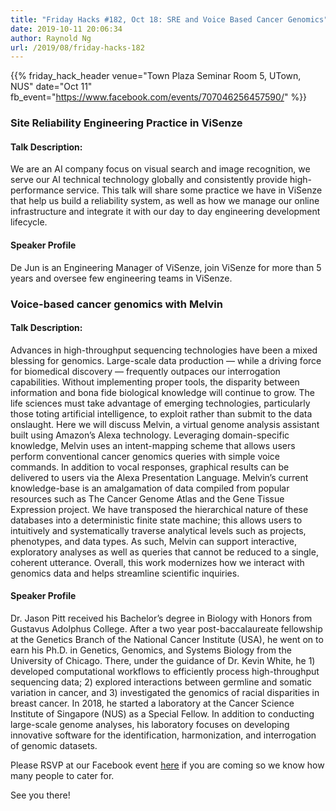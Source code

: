 ```yaml
---
title: "Friday Hacks #182, Oct 18: SRE and Voice Based Cancer Genomics"
date: 2019-10-11 20:06:34
author: Raynold Ng
url: /2019/08/friday-hacks-182
---
```


{{% friday_hack_header
    venue="Town Plaza Seminar Room 5, UTown, NUS"
    date="Oct 11"
    fb_event="https://www.facebook.com/events/707046256457590/" %}}

### Site Reliability Engineering Practice in ViSenze

#### Talk Description:

We are an AI company focus on visual search and image recognition,  we serve our AI technical technology globally and consistently provide high-performance service.  This talk will share some practice we have in ViSenze that help us build a reliability system,  as well as how we manage our online infrastructure and integrate it with our day to day engineering development lifecycle.

#### Speaker Profile

De Jun is an Engineering Manager of ViSenze, join ViSenze for more than 5 years and oversee few engineering teams in ViSenze.

### Voice-based cancer genomics with Melvin

#### Talk Description:

Advances in high-throughput sequencing technologies have been a mixed blessing for genomics. Large-scale data production — while a driving force for biomedical discovery — frequently outpaces our interrogation capabilities. Without implementing proper tools, the disparity between information and bona fide biological knowledge will continue to grow. The life sciences must take advantage of emerging technologies, particularly those toting artificial intelligence, to exploit rather than submit to the data onslaught. Here we will discuss Melvin, a virtual genome analysis assistant built using Amazon’s Alexa technology. Leveraging domain-specific knowledge, Melvin uses an intent-mapping scheme that allows users perform conventional cancer genomics queries with simple voice commands. In addition to vocal responses, graphical results can be delivered to users via the Alexa Presentation Language. Melvin’s current knowledge-base is an amalgamation of data compiled from popular resources such as The Cancer Genome Atlas and the Gene Tissue Expression project. We have transposed the hierarchical nature of these databases into a deterministic finite state machine; this allows users to intuitively and systematically traverse analytical levels such as projects, phenotypes, and data types. As such, Melvin can support interactive, exploratory analyses as well as queries that cannot be reduced to a single, coherent utterance. Overall, this work modernizes how we interact with genomics data and helps streamline scientific inquiries.

#### Speaker Profile

Dr. Jason Pitt received his Bachelor’s degree in Biology with Honors from Gustavus Adolphus College. After a two year post-baccalaureate fellowship at the Genetics Branch of the National Cancer Institute (USA), he went on to earn his Ph.D. in Genetics, Genomics, and Systems Biology from the University of Chicago. There, under the guidance of Dr. Kevin White, he 1) developed computational workflows to efficiently process high-throughput sequencing data; 2) explored interactions between germline and somatic variation in cancer, and 3) investigated the genomics of racial disparities in breast cancer. In 2018, he started a laboratory at the Cancer Science Institute of Singapore (NUS) as a Special Fellow. In addition to conducting large-scale genome analyses, his laboratory focuses on developing innovative software for the identification, harmonization, and interrogation of genomic datasets.

Please RSVP at our Facebook event [here](https://www.facebook.com/events/707046256457590/) if you are coming so we know how many people to cater for.

See you there!
